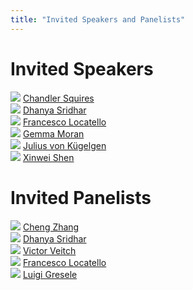 ```yaml
---
title: "Invited Speakers and Panelists"
---
```


# Invited Speakers

<div class="list-of-people">
    <div class="person">
        <td><img src="/chandler.png"></td>
        <td><a href="http://chandlersquires.com/">Chandler Squires</a></td>
    </div>
    <div class="person">
        <td><img src="/dhanya.webp"></td>
        <td><a href="https://www.dsridhar.com/">Dhanya Sridhar</a></td>
    </div>
    <div class="person">
        <img src="/francesco.jpg">
        <a href="https://www.francescolocatello.com/">Francesco Locatello</a>
    </div>
    <div class="person">
        <td><img src="/gemma.jpg"></td>
        <td><a href="https://www.gemma-moran.com/">Gemma Moran</a></td>
    </div>
    <div class="person">
        <img src="/julius.jpg">
        <a href="https://sites.google.com/view/julius-von-kuegelgen/home">Julius von Kügelgen</a>
    </div>
    <div class="person">
        <td><img src="/xinwei.png"></td>
        <td><a href="https://xinweishen.netlify.app/">Xinwei Shen</a></td>
    </div>
</div>


#

# Invited Panelists
<div class="list-of-people">
    <div class="person">
        <img src="/cheng.webp">
        <a href="https://cheng-zhang.org/">Cheng Zhang</a>
    </div>
    <div class="person">
        <td><img src="/dhanya.webp"></td>
        <td><a href="https://www.dsridhar.com/">Dhanya Sridhar</a></td>
    </div>
    <div class="person">
        <img src="/victor.jpeg">
        <a href="http://victorveitch.com/">Victor Veitch</a>
    </div>
    <div class="person">
        <img src="/francesco.jpg">
        <a href="https://www.francescolocatello.com/">Francesco Locatello</a>
    </div>
    <div class="person">
        <img src="/luigi.jpg">
        <a href="https://ei.is.mpg.de/person/lgresele">Luigi Gresele</a>
    </div>
</div>


